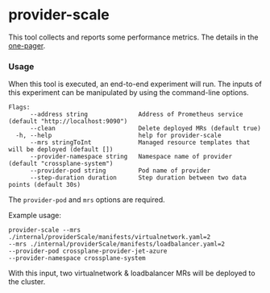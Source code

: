 # provider-scale

This tool collects and reports some performance metrics. The details in the [one-pager].

### Usage

When this tool is executed, an end-to-end experiment will run. The inputs of this experiment can be manipulated by using
the command-line options.

```
Flags:
      --address string              Address of Prometheus service (default "http://localhost:9090")
      --clean                       Delete deployed MRs (default true)
  -h, --help                        help for provider-scale
      --mrs stringToInt             Managed resource templates that will be deployed (default [])
      --provider-namespace string   Namespace name of provider (default "crossplane-system")
      --provider-pod string         Pod name of provider
      --step-duration duration      Step duration between two data points (default 30s)
```

The `provider-pod` and `mrs` options are required.

Example usage:

```
provider-scale --mrs ./internal/providerScale/manifests/virtualnetwork.yaml=2
--mrs ./internal/providerScale/manifests/loadbalancer.yaml=2
--provider-pod crossplane-provider-jet-azure
--provider-namespace crossplane-system
```

With this input, two virtualnetwork & loadbalancer MRs will be deployed to the cluster.

[one-pager]: https://github.com/crossplane/crossplane/pull/2983